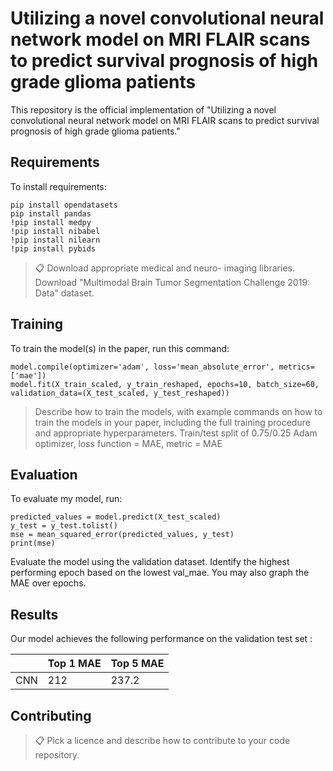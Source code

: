 # Utilizing a novel convolutional neural network model on MRI FLAIR scans to predict survival prognosis of high grade glioma patients

This repository is the official implementation of "Utilizing a novel convolutional neural network model on MRI FLAIR scans to predict survival prognosis of high grade glioma patients." 


## Requirements

To install requirements:

```setup
pip install opendatasets
pip install pandas
!pip install medpy
!pip install nibabel
!pip install nilearn
!pip install pybids
```

>📋 
Download appropriate medical and neuro- imaging libraries.
Download "Multimodal Brain Tumor Segmentation Challenge 2019: Data" dataset.

## Training

To train the model(s) in the paper, run this command:

```train
model.compile(optimizer='adam', loss='mean_absolute_error', metrics=['mae'])
model.fit(X_train_scaled, y_train_reshaped, epochs=10, batch_size=60, validation_data=(X_test_scaled, y_test_reshaped))
```

>  Describe how to train the models, with example commands on how to train the models in your paper, including the full training procedure and appropriate hyperparameters.
Train/test split of 0.75/0.25
>Adam optimizer, loss function = MAE, metric = MAE


## Evaluation

To evaluate my model, run:

```eval
predicted_values = model.predict(X_test_scaled)
y_test = y_test.tolist()
mse = mean_squared_error(predicted_values, y_test)
print(mse)
```

> 
Evaluate the model using the validation dataset. Identify the highest performing epoch based on the lowest val_mae. You may also graph the MAE over epochs.

## Results

Our model achieves the following performance on the validation test set :


|          | Top 1 MAE  | Top 5 MAE |
| ------------------ |----------- | --------- |
| CNN                |    212     |    237.2    |
  


## Contributing

>📋  Pick a licence and describe how to contribute to your code repository. 
